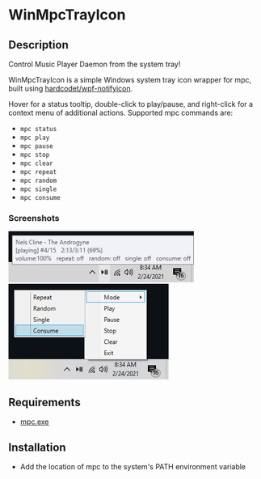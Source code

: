 # WinMpcTrayIcon

## Description
Control Music Player Daemon from the system tray!

WinMpcTrayIcon is a simple Windows system tray icon wrapper for mpc, built using [hardcodet/wpf-notifyicon](https://github.com/hardcodet/wpf-notifyicon).

Hover for a status tooltip, double-click to play/pause, and right-click for a context menu of additional actions. Supported mpc commands are:
* `mpc status`
* `mpc play`
* `mpc pause`
* `mpc stop`
* `mpc clear`
* `mpc repeat`
* `mpc random`
* `mpc single`
* `mpc consume`

### Screenshots
![1](https://github.com/clkmsc/WinMpcTrayIcon/blob/master/images/1.png?raw=true)
![2](https://github.com/clkmsc/WinMpcTrayIcon/blob/master/images/2.png?raw=true)

## Requirements

* [mpc.exe](https://www.musicpd.org/download/mpc/0/)

## Installation

* Add the location of mpc to the system's PATH environment variable

